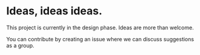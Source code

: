 # Ideas, ideas ideas.
This project is currently in the design phase. Ideas are more than welcome.

You can contribute by creating an issue where we can discuss suggestions as a group.
